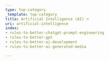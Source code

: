 ```yaml
---
type: top-category
_template: top-category
title: Artificial Intelligence (AI) 🔥
uri: artificial-intelligence
index:
- rules-to-better-chatgpt-prompt-engineering
- rules-to-better-gpt
- rules-to-better-ai-development
- rules-to-better-ai-generated-media

---
```

